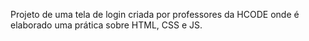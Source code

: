 Projeto de uma tela de login criada por professores da HCODE onde é elaborado uma prática sobre HTML, CSS e JS. 
